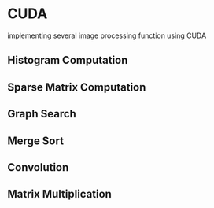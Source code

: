 # CUDA
implementing several image processing function using CUDA

## Histogram Computation

## Sparse Matrix Computation

## Graph Search

## Merge Sort

## Convolution

## Matrix Multiplication

